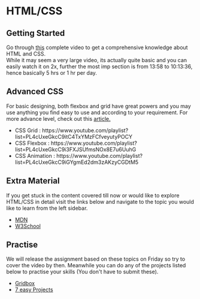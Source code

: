 # HTML/CSS
<h2> Getting Started</h2>
  Go through <a href="https://www.youtube.com/watch?v=mU6anWqZJcc">this</a> complete video to get a comprehensive knowledge about HTML and CSS.<br>
  While it may seem a very large video, its actually quite basic and you can easily watch it on 2x, further the most imp section is from 13:58 to 10:13:36, hence basically 5 hrs or 1 hr per day.
  <br>
<h2> Advanced CSS</h2>
For basic designing, both flexbox and grid have great powers and you may use anything you find easy to use and according to your requirement. For more advance level, check out this <a href="https://www.webdesignerdepot.com/2018/09/grid-vs-flexbox-which-should-you-choose/">article.</a><br>
<ul>
  <li>CSS Grid : https://www.youtube.com/playlist?list=PL4cUxeGkcC9itC4TxYMzFCfveyutyPOCY</li>
  <li>CSS Flexbox : https://www.youtube.com/playlist?list=PL4cUxeGkcC9i3FXJSUfmsNOx8E7u6UuhG</li>
  <li>CSS Animation : https://www.youtube.com/playlist?list=PL4cUxeGkcC9iGYgmEd2dm3zAKzyCGDtM5</li>
</ul>
<h2> Extra Material</h2>
  If you get stuck in the content covered till now or would like to explore HTML/CSS in detail visit the links below and navigate to the topic you would like to learn from the left sidebar.
  <ul>
    <li><a href="https://developer.mozilla.org/en-US/docs/Learn/HTML/Introduction_to_HTML/Getting_started">MDN</a></li>
    <li><a href="https://www.w3schools.com">W3School</a></li>
  </ul>
<h2> Practise</h2>
  We will release the assignment based on these topics on Friday so try to cover the video by then. Meanwhile you can do any of the projects listed below to practise your skills (You don't have to submit these).<br>
  <ul>
  <li><a href="https://www.youtube.com/watch?v=-qOe8lBAChE&list=PLillGF-RfqbZTASqIqdvm1R5mLrQq79CU&index=14&t=64s">Gridbox</a></li>
  <li><a href ="https://medium.com/@avicndugu/projects-to-practice-html-css-skills-for-beginners-8b9ed67a7dd1">7 easy Projects</a></li>
  
